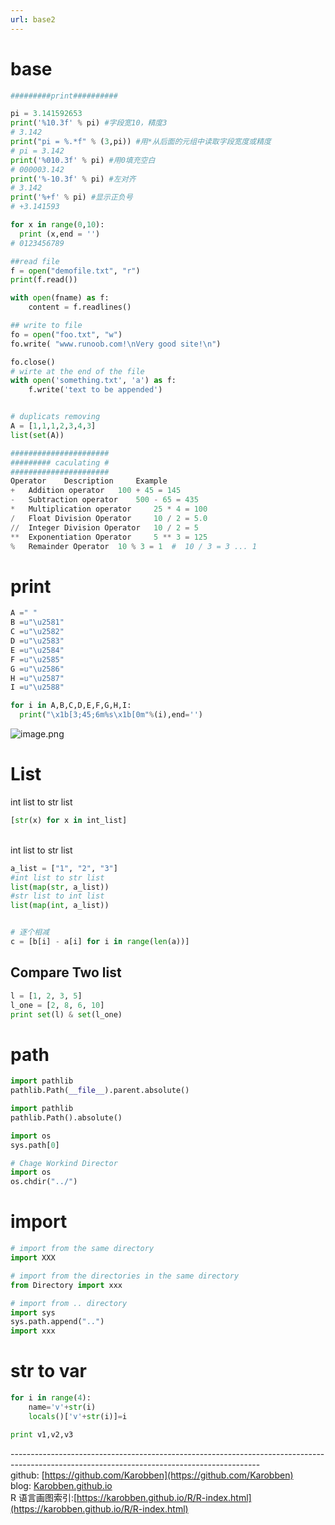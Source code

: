 ```yaml
---
url: base2
---
```

# base


```python
#########print##########

pi = 3.141592653
print('%10.3f' % pi) #字段宽10，精度3
# 3.142
print("pi = %.*f" % (3,pi)) #用*从后面的元组中读取字段宽度或精度
# pi = 3.142
print('%010.3f' % pi) #用0填充空白
# 000003.142
print('%-10.3f' % pi) #左对齐
# 3.142
print('%+f' % pi) #显示正负号
# +3.141593

for x in range(0,10):
  print (x,end = '')
# 0123456789

##read file
f = open("demofile.txt", "r")
print(f.read())

with open(fname) as f:
    content = f.readlines()

## write to file
fo = open("foo.txt", "w")
fo.write( "www.runoob.com!\nVery good site!\n")

fo.close()
# wirte at the end of the file
with open('something.txt', 'a') as f:
    f.write('text to be appended')


# duplicats removing
A = [1,1,1,2,3,4,3]
list(set(A))

######################
######### caculating #
######################
Operator 	Description 	Example
+ 	Addition operator 	100 + 45 = 145
- 	Subtraction operator 	500 - 65 = 435
* 	Multiplication operator 	25 * 4 = 100
/ 	Float Division Operator 	10 / 2 = 5.0
// 	Integer Division Operator 	10 / 2 = 5
** 	Exponentiation Operator 	5 ** 3 = 125
% 	Remainder Operator 	10 % 3 = 1  #  10 / 3 = 3 ... 1

```

# print


```python
A =" "
B =u"\u2581"
C =u"\u2582"
D =u"\u2583"
E =u"\u2584"
F =u"\u2585"
G =u"\u2586"
H =u"\u2587"
I =u"\u2588"

for i in A,B,C,D,E,F,G,H,I:
  print("\x1b[3;45;6m%s\x1b[0m"%(i),end='')
```

![image.png](https://cdn.nlark.com/yuque/0/2020/png/691897/1579675315341-8baaaabd-65cc-411c-8c8b-0b3232f9018c.png#align=left&display=inline&height=79&name=image.png&originHeight=79&originWidth=443&size=9295&status=done&style=none&width=443)


# List

int list to str list
```python
[str(x) for x in int_list]
```


<br />int list to str list<br />

```python
a_list = ["1", "2", "3"]
#int list to str list
list(map(str, a_list))
#str list to int list
list(map(int, a_list))


# 逐个相减
c = [b[i] - a[i] for i in range(len(a))]
```


## Compare Two list


```python
l = [1, 2, 3, 5]
l_one = [2, 8, 6, 10]
print set(l) & set(l_one)
```


<a name="F7DeQ"></a>
# path

```python
import pathlib
pathlib.Path(__file__).parent.absolute()

import pathlib
pathlib.Path().absolute()

import os
sys.path[0]

# Chage Workind Director
import os
os.chdir("../")
```

<a name="5ixt3"></a>
# import

```python
# import from the same directory
import XXX

# import from the directories in the same directory
from Directory import xxx

# import from .. directory
import sys
sys.path.append("..")
import xxx　
```

<a name="0wVAH"></a>
# str to var

```python
for i in range(4):
    name='v'+str(i)
    locals()['v'+str(i)]=i

print v1,v2,v3
```

--------------------------------------------------------------------------------------------------------------------------------------------<br />github: [https://github.com/Karobben](https://github.com/Karobben)<br />blog: [Karobben.github.io](https://karobben.github.io/) <br />R 语言画图索引:[https://karobben.github.io/R/R-index.html](https://karobben.github.io/R/R-index.html)
